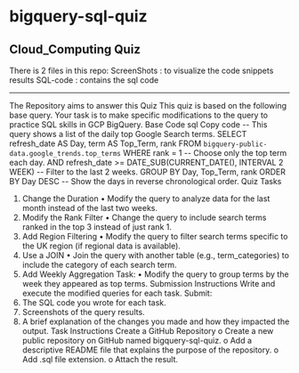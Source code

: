 # bigquery-sql-quiz
Cloud_Computing Quiz
-----------------------
There is 2 files in this repo:
ScreenShots : to visualize the code snippets results 
SQL-code : contains the sql code

-----------------------

The Repository aims to answer this Quiz
This quiz is based on the following base query. Your task is to make specific modifications to the 
query to practice SQL skills in GCP BigQuery. 
Base Code 
sql 
Copy code -- This query shows a list of the daily top Google Search terms. 
SELECT 
refresh_date AS Day, 
term AS Top_Term, 
rank 
FROM `bigquery-public-data.google_trends.top_terms` 
WHERE 
rank = 1 -- Choose only the top term each day. 
AND refresh_date >= DATE_SUB(CURRENT_DATE(), INTERVAL 2 WEEK) -- Filter to the last 2 weeks. 
GROUP BY Day, Top_Term, rank 
ORDER BY Day DESC -- Show the days in reverse chronological order. 
Quiz Tasks 
1. Change the Duration 
• Modify the query to analyze data for the last month instead of the last two weeks. 
2. Modify the Rank Filter 
• Change the query to include search terms ranked in the top 3 instead of just rank 1. 
3. Add Region Filtering 
• Modify the query to filter search terms specific to the UK region (if regional data is 
available). 
4. Use a JOIN 
• Join the query with another table (e.g., term_categories) to include the category of 
each search term. 
5. Add Weekly Aggregation 
Task: 
• Modify the query to group terms by the week they appeared as top terms. 
Submission Instructions 
Write and execute the modified queries for each task. Submit: 
1. The SQL code you wrote for each task. 
2. Screenshots of the query results. 
3. A brief explanation of the changes you made and how they impacted the output. 
Task Instructions 
Create a GitHub Repository 
o Create a new public repository on GitHub named bigquery-sql-quiz. 
o Add a descriptive README file that explains the purpose of the repository. 
o Add .sql file extension. 
o Attach the result. 
